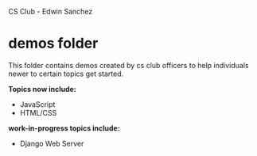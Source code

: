 CS Club - Edwin Sanchez

# demos folder
This folder contains demos created by cs club officers to help individuals newer to certain topics get started.

**Topics now include:**
- JavaScript
- HTML/CSS

**work-in-progress topics include:**
- Django Web Server
